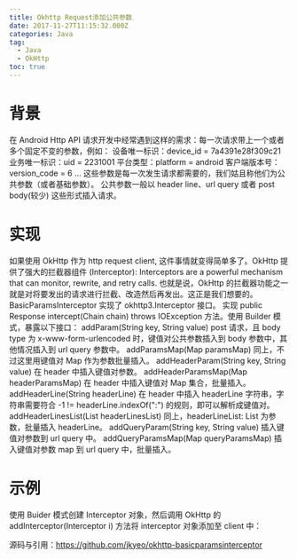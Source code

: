 ```yaml
---
title: Okhttp Request添加公共参数
date: 2017-11-27T11:15:32.000Z
categories: Java
tag:
  - Java
  - OkHttp
toc: true
---
```


# 背景

在 Android Http API 请求开发中经常遇到这样的需求：每一次请求带上一个或者多个固定不变的参数，例如： 设备唯一标识：device_id = 7a4391e28f309c21 业务唯一标识：uid = 2231001 平台类型：platform = android 客户端版本号：version_code = 6 ... 这些参数是每一次发生请求都需要的，我们姑且称他们为公共参数（或者基础参数）。 公共参数一般以 header line、url query 或者 post body(较少) 这些形式插入请求。

<!-- more -->

# 实现

如果使用 OkHttp 作为 http request client, 这件事情就变得简单多了。OkHttp 提供了强大的拦截器组件 (Interceptor): Interceptors are a powerful mechanism that can monitor, rewrite, and retry calls. 也就是说，OkHttp 的拦截器功能之一就是对将要发出的请求进行拦截、改造然后再发出。这正是我们想要的。BasicParamsInterceptor 实现了 okhttp3.Interceptor 接口。 实现 public Response intercept(Chain chain) throws IOException 方法。使用 Builder 模式，暴露以下接口： addParam(String key, String value) post 请求，且 body type 为 x-www-form-urlencoded 时，键值对公共参数插入到 body 参数中，其他情况插入到 url query 参数中。 addParamsMap(Map paramsMap) 同上，不过这里用键值对 Map 作为参数批量插入。 addHeaderParam(String key, String value) 在 header 中插入键值对参数。 addHeaderParamsMap(Map headerParamsMap) 在 header 中插入键值对 Map 集合，批量插入。 addHeaderLine(String headerLine) 在 header 中插入 headerLine 字符串，字符串需要符合 -1 != headerLine.indexOf(":") 的规则，即可以解析成键值对。 addHeaderLinesList(List headerLinesList) 同上，headerLineList: List 为参数，批量插入 headerLine。 addQueryParam(String key, String value) 插入键值对参数到 url query 中。 addQueryParamsMap(Map queryParamsMap) 插入键值对参数 map 到 url query 中，批量插入。

# 示例

使用 Buider 模式创建 Interceptor 对象，然后调用 OkHttp 的 addInterceptor(Interceptor i) 方法将 interceptor 对象添加至 client 中：

源码与引用：<https://github.com/jkyeo/okhttp-basicparamsinterceptor>

